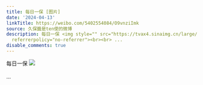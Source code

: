 ```yaml
---
title: 每日一保 [图片]
date: '2024-04-13'
linkTitle: https://weibo.com/5402554084/O9vnziImk
source: 久保醬是ten使的微博
description: 每日一保 <img style="" src="https://tvax4.sinaimg.cn/large/005TCz76gy1hop15oysasj30qo0wt77b.jpg"
  referrerpolicy="no-referrer"><br><br> ...
disable_comments: true
---
```

每日一保 <img style="" src="https://tvax4.sinaimg.cn/large/005TCz76gy1hop15oysasj30qo0wt77b.jpg" referrerpolicy="no-referrer"><br><br> ...